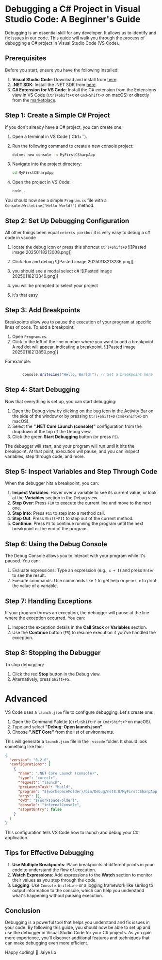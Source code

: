 # Debugging a C# Project in Visual Studio Code: A Beginner's Guide

Debugging is an essential skill for any developer. It allows us to identify and fix issues in our code. This guide will walk you through the process of debugging a C# project in Visual Studio Code (VS Code).

## Prerequisites

Before you start, ensure you have the following installed:

1. **Visual Studio Code**: Download and install from [here](https://code.visualstudio.com/).
2. **.NET SDK**: Install the .NET SDK from [here](https://dotnet.microsoft.com/download).
3. **C# Extension for VS Code**: Install the C# extension from the Extensions view in VS Code (`Ctrl+Shift+X` or `Cmd+Shift+X` on macOS) or directly from the [marketplace](https://marketplace.visualstudio.com/items?itemName=ms-dotnettools.csharp).

## Step 1: Create a Simple C# Project

If you don't already have a C# project, you can create one:

1. Open a terminal in VS Code (`Ctrl+``).
2. Run the following command to create a new console project:

   ```bash
   dotnet new console -n MyFirstCSharpApp
   ```

3. Navigate into the project directory:

   ```bash
   cd MyFirstCSharpApp
   ```

4. Open the project in VS Code:

   ```bash
   code .
   ```

You should now see a simple `Program.cs` file with a `Console.WriteLine("Hello World!")` method.

## Step 2: Set Up Debugging Configuration

All other  things been equal `ceteris paribus`
it is very easy to debug a c# code in vscode 
1. locate the debug icon or press this shortcut `Ctrl+Shift+D`
![[Pasted image 20250118213008.png]]
2. Click Run and debug
![[Pasted image 20250118213236.png]]
3. you should see a modal select c#
![[Pasted image 20250118213349.png]]

4. you will be prompted to select your project
5. it's that easy
## Step 3: Add Breakpoints

Breakpoints allow you to pause the execution of your program at specific lines of code. To add a breakpoint:

1. Open `Program.cs`.
2. Click to the left of the line number where you want to add a breakpoint. A red dot will appear, indicating a breakpoint.
![[Pasted image 20250118213850.png]]

For example:

```csharp

        Console.WriteLine("Hello, World!"); // Set a breakpoint here
```

## Step 4: Start Debugging

Now that everything is set up, you can start debugging:

1. Open the Debug view by clicking on the bug icon in the Activity Bar on the side of the window or by pressing `Ctrl+Shift+D` (`Cmd+Shift+D` on macOS).
2. Select the **".NET Core Launch (console)"** configuration from the dropdown at the top of the Debug view.
3. Click the green **Start Debugging** button (or press `F5`).

The debugger will start, and your program will run until it hits the breakpoint. At that point, execution will pause, and you can inspect variables, step through code, and more.

## Step 5: Inspect Variables and Step Through Code

When the debugger hits a breakpoint, you can:

1. **Inspect Variables**: Hover over a variable to see its current value, or look at the **Variables** section in the Debug view.
2. **Step Over**: Press `F10` to execute the current line and move to the next one.
3. **Step Into**: Press `F11` to step into a method call.
4. **Step Out**: Press `Shift+F11` to step out of the current method.
5. **Continue**: Press `F5` to continue running the program until the next breakpoint or the end of the program.

## Step 6: Using the Debug Console

The Debug Console allows you to interact with your program while it's paused. You can:

1. Evaluate expressions: Type an expression (e.g., `x + 1`) and press `Enter` to see the result.
2. Execute commands: Use commands like `?` to get help or `print x` to print the value of a variable.

## Step 7: Handling Exceptions

If your program throws an exception, the debugger will pause at the line where the exception occurred. You can:

1. Inspect the exception details in the **Call Stack** or **Variables** section.
2. Use the **Continue** button (`F5`) to resume execution if you've handled the exception.

## Step 8: Stopping the Debugger

To stop debugging:

1. Click the red **Stop** button in the Debug view.
2. Alternatively, press `Shift+F5`.

 # Advanced
  VS Code uses a `launch.json` file to configure debugging. Let's create one:

1. Open the Command Palette (`Ctrl+Shift+P` or `Cmd+Shift+P` on macOS).
2. Type and select **"Debug: Open launch.json"**.
3. Choose **".NET Core"** from the list of environments.

This will generate a `launch.json` file in the `.vscode` folder. It should look something like this:

```json
{
  "version": "0.2.0",
  "configurations": [
    {
      "name": ".NET Core Launch (console)",
      "type": "coreclr",
      "request": "launch",
      "preLaunchTask": "build",
      "program": "${workspaceFolder}/bin/Debug/net8.0/MyFirstCSharpApp.dll",
      "args": [],
      "cwd": "${workspaceFolder}",
      "console": "internalConsole",
      "stopAtEntry": false
    }
  ]
}
```

This configuration tells VS Code how to launch and debug your C# application.

## Tips for Effective Debugging

1. **Use Multiple Breakpoints**: Place breakpoints at different points in your code to understand the flow of execution.
2. **Watch Expressions**: Add expressions to the **Watch** section to monitor their values as you step through the code.
3. **Logging**: Use `Console.WriteLine` or a logging framework like serilog to output information to the console, which can help you understand what's happening without pausing execution.

## Conclusion

Debugging is a powerful tool that helps you understand and fix issues in your code. By following this guide, you should now be able to set up and use the debugger in Visual Studio Code for your C# projects. As you gain more experience, you'll discover additional features and techniques that can make debugging even more efficient.

Happy coding! 🚀
Jaiye Lo